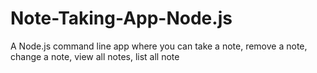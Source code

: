 # Note-Taking-App-Node.js
A Node.js command line app where you can take a note, remove a note, change a note, view all notes, list all note 
